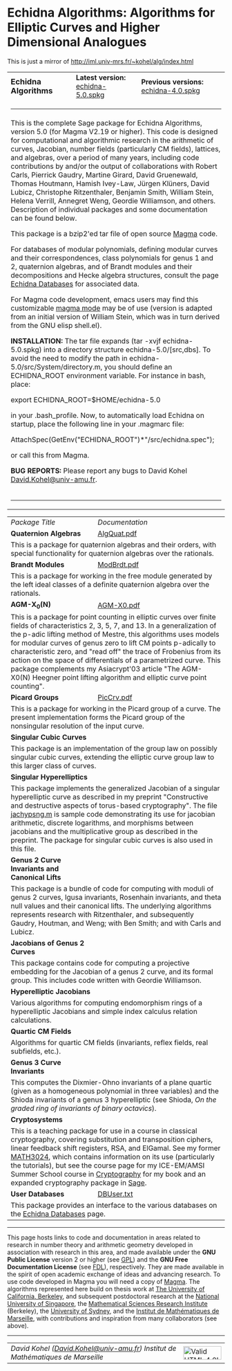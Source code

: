 # Echidna Algorithms: Algorithms for Elliptic Curves and Higher Dimensional Analogues


This is just a mirror of http://iml.univ-mrs.fr/~kohel/alg/index.html

<table>
  <tr>
    <td width="30%" align="left"><font size=4><b>Echidna Algorithms</b></font></td>
    <td width="30%" align="left"><b>Latest version:</b> <a href="http://iml.univ-mrs.fr/~kohel/alg/echidna-5.0.spkg">echidna-5.0.spkg</a></td>
    <td width="40%" align="left"><b>Previous versions:</b> <a href="http://iml.univ-mrs.fr/~kohel/alg/echidna-4.0.spkg">echidna-4.0.spkg</a></td>
  </tr>
  <tr>
    <td colspan=3><hr noshade size=2></td>
  </tr>
  <tr>
    <td colspan=3>
This is the complete Sage package for Echidna Algorithms, version 5.0 (for Magma V2.19 or higher).
This code is designed for computational and algorithmic research in the arithmetic
of curves, Jacobian, number fields (particularly CM fields), lattices, and algebras,
over a period of many years, including code contributions by and/or the output of
collaborations
with Robert Carls, Pierrick Gaudry, Martine Girard, David Gruenewald, Thomas Houtmann,
Hamish Ivey-Law, J&uuml;rgen Kl&uuml;ners, David Lubicz, Christophe Ritzenthaler,
Benjamin Smith, William Stein, Helena Verrill, Annegret Weng, Geordie Williamson,
and others.
Description of individual packages and some documentation can be found below.<p>

This package is a bzip2'ed tar file of open source
<a href="http://magma.maths.usyd.edu.au">Magma</a> code.

For databases of modular polynomials, defining modular curves and their correspondences,
class polynomials for genus 1 and 2, quaternion algebras, and of Brandt modules and their
decompositions and Hecke algebra structures, consult the page
<a href="http://iml.univ-mrs.fr/~kohel/alg/../dbs/index.html">Echidna Databases</a>
for associated data.<p>

For Magma code development, emacs users may find this customizable
<a href="http://iml.univ-mrs.fr/~kohel/alg/emacs/index.html">magma mode</a> may be of use (version is adapted from an initial
version of William Stein, which was in turn derived from the GNU elisp shell.el).<p>

<b>INSTALLATION:</b>
The tar file expands (tar -xvjf echidna-5.0.spkg) into a directory structure echidna-5.0/[src,dbs].
To avoid the need to modify the path in echidna-5.0/src/System/directory.m,
you should define an ECHIDNA_ROOT environment variable.  For instance in bash,
place:
<p>
export ECHIDNA_ROOT=$HOME/echidna-5.0
<p>
in your .bash_profile.  Now, to automatically load Echidna on startup,
place the following line in your .magmarc file:
<p>
AttachSpec(GetEnv("ECHIDNA_ROOT")*"/src/echidna.spec");
<p>
or call this from Magma.
<p>
<b>BUG REPORTS:</b> Please report any bugs to David Kohel
<a href="mailto:David.Kohel@univ-amu.fr">David.Kohel@univ-amu.fr</a>.
</td>
  </tr>
  <tr>
    <td colspan=3><hr noshade size=2></td>
  </tr>
</table>
<table>
  <tr>
    <td width="40%" align="left"><i>Package Title</i></td>
    <td width="30%" align="left"><i>Documentation</i></td>
    <td width="30%"></td>
  </tr>
  <tr>
    <td><b>Quaternion Algebras</b></td>
    <td align="left"><a href="http://iml.univ-mrs.fr/~kohel/alg/doc/AlgQuat.pdf">AlgQuat.pdf</a></td>
  </tr>
  <tr>
    <td colspan=3>This is a package for quaternion algebras and their
      orders, with special functionality for quaternion algebras over the
      rationals.</td>
  </tr>
  <tr>
    <td><b>Brandt Modules</b></td>
    <td align="left"><a href="http://iml.univ-mrs.fr/~kohel/alg/doc/ModBrdt.pdf">ModBrdt.pdf</a></td>
  </tr>
  <tr>
    <td colspan=3>This is a package for working in the free module generated
      by the left ideal classes of a definite quaternion algebra over
      the rationals.</td>
  </tr>
  <tr>
    <td><b>AGM-X<sub>0</sub>(N)</b></td>
    <td align="left"><a href="http://iml.univ-mrs.fr/~kohel/alg/doc/AGM-X0.pdf">AGM-X0.pdf</a></td>
  </tr>
  <tr>
    <td colspan=3>This is a package for point counting in elliptic curves
       over finite fields of characteristics 2, 3, 5, 7, and 13.
       In a generalization of the p-adic lifting method of Mestre, this
       algorithms uses models for modular curves of genus zero to lift
       CM points p-adically to characteristic zero, and "read off" the
       trace of Frobenius from its action on the space of differentials
       of a parametrized curve. This package complements my Asiacrypt'03
       article "The AGM-X0(N) Heegner point lifting algorithm and
       elliptic curve point counting".
</td>
  </tr>
  <tr>
    <td><b>Picard Groups</b></td>
    <td align="left"><a href="http://iml.univ-mrs.fr/~kohel/alg/doc/PicCrv.pdf">PicCrv.pdf</a></td>
  </tr>
  <tr>
    <td colspan=3>This is a package for working in the Picard group of
    a curve.  The present implementation forms the Picard group
    of the nonsingular resolution of the input curve.</td>
  </tr>
  <tr>
    <td><b>Singular Cubic Curves</b></td>
    <!--<td align="left"><a href="http://iml.univ-mrs.fr/~kohel/alg/doc/CrvGrp.pdf">CrvGrp.pdf</a></td>-->
    <td align="left"></td>
  </tr>
  <tr>
    <td colspan=3>This package is an implementation of the group law on
    possibly singular cubic curves, extending the elliptic curve group law
    to this larger class of curves.</td>
  </tr>
  <tr>
    <td><b>Singular Hyperelliptics</b></td>
    <td align="left">
    <!--<td align="left"><a href="http://iml.univ-mrs.fr/~kohel/alg/doc/JacHypSng.pdf">JacHypSng.pdf</a></td>-->
    <td align="left"></td>
  </tr>
  <tr>
    <td colspan=3>This package implements the generalized Jacobian
    of a singular hyperelliptic curve as described in my preprint
    "Constructive and destructive aspects of torus-based cryptography".
    The file <a href="doc/jachypsng.m">jachypsng.m</a> is sample code
    demonstrating its use for jacobian arithmetic, discrete logarithms,
    and morphisms between jacobians and the multiplicative group as
    described in the preprint.  The package for singular cubic curves
    is also used in this file.</td>
  </tr>
  <tr>
    <td><b>Genus 2 Curve Invariants and Canonical Lifts</b></td>
    <td align="left"></td>
  </tr>
  <tr>
    <td colspan=3>
    This package is a bundle of code for computing with moduli of genus 2 curves, Igusa
    invariants, Rosenhain invariants, and theta null values and their canonical lifts.
    The underlying algorithms represents research with Ritzenthaler, and subsequently
    Gaudry, Houtman, and Weng; with Ben Smith; and with Carls and Lubicz.
    </td>
  </tr>
  <tr>
    <td><b>Jacobians of Genus 2 Curves</b></td>
    <td align="left">
    <td align="left"></td>
  </tr>
  <tr>
    <td colspan=3>
    This package contains code for computing a projective embedding for the Jacobian of
    a genus 2 curve, and its formal group.  This includes code written with Geordie
    Williamson.
    </td>
  </tr>
  <tr>
    <td><b>Hyperelliptic Jacobians</b></td>
    <!--<td align="left"><a href="http://iml.univ-mrs.fr/~kohel/alg/doc/JacHyp.pdf">JacHyp.pdf</a></td>-->
    <td align="left"></td>
  </tr>
  <tr>
    <td colspan=3>
    Various algorithms for computing endomorphism rings of a hyperelliptic Jacobians and
    simple index calculus relation calculations.
    </td>
  </tr>
  <tr>
    <td><b>Quartic CM Fields</b></td>
    <td align="left">
    <!--<td align="left"><a href="http://iml.univ-mrs.fr/~kohel/alg/doc/FldCM.pdf">FldCM.pdf</a></td>-->
    <td align="left"></td>
  </tr>
  <tr>
    <td colspan=3>
    Algorithms for quartic CM fields (invariants, reflex fields, real subfields, etc.).
    </td>
  </tr>
  <tr>
    <td><b>Genus 3 Curve Invariants</b></td>
    <td align="left">
    <td align="left"></td>
  </tr>
  <tr>
    <td colspan=3>This computes the Dixmier-Ohno invariants of a
    plane quartic (given as a homogeneous polynomial in three
    variables) and the Shioda invariants of a genus 3 hyperelliptic
    (see Shioda, <i>On the graded ring of invariants of binary octavics</i>).
    </td>
  </tr>
  <tr>
    <td><b>Cryptosystems</b></td>
    <td align="left">
    <td align="left"></td>
  <tr>
    <td colspan=3>
    This is a teaching package for use in a course in classical cryptography,
    covering substitution and transposition ciphers, linear feedback shift
    registers, RSA, and ElGamal.
    See my former <a href="http://iml.univ-mrs.fr/~kohel/alg/../tch/USyd/MATH3024/index.html">MATH3024</a>, which
    contains information on its use (particularly the tutorials), but see
    the course page for my ICE-EM/AMSI Summer School course in
    <a href="http://iml.univ-mrs.fr/~kohel/alg/../tch/Crypto/index.html">Cryptography</a> for my book and an
    expanded cryptography package in <a href="http://www.sagemath.org/">Sage</a>.
    </td>
  </tr>
  <tr>
    <td><b>User Databases</b></td>
    <td align="left"><a href="http://iml.univ-mrs.fr/~kohel/alg/doc/DBUser.txt">DBUser.txt</a></td>
  </tr>
  <tr>
    <td colspan=3>This package provides an interface to the various databases on the
    <a href="http://iml.univ-mrs.fr/~kohel/alg/../dbs/index.html">Echidna Databases</a> page.
  </tr>
</table>

<hr noshade size=2>

This page hosts links to code and documentation in areas related to research in number theory
and arithmetic geometry developed in association with research in this area, and made available
under the <b>GNU Public License</b> version 2 or higher (see <a href="GPL.txt">GPL</a>)
and the <b>GNU Free Documentation License</b> (see <a href="FDL.txt">FDL</a>), respectively.
They are made available in the spirit of open academic exchange of ideas and advancing research.
To use code developed in Magma you will need a copy of
<a href="http://magma.maths.usyd.edu.au">Magma</a>. The algorithms represented here build on
thesis work at <a href="http://www.math.berkeley.edu">The University of California, Berkeley</a>,
and subsequent postdoctoral research at the
<a href="http://www.math.nus.edu.sg">National University of Singapore</a>, the
<a href="http://www.msri.org">Mathematical Sciences Research Institute</a> (Berkeley), the
<a href="http://www.maths.usyd.edu.au">University of Sydney</a>, and the
<a href="http://www.i2m.univ-amu.fr">Institut de Math&eacute;matiques de Marseille</a>,
with contributions and inspiration from many collaborators (see above).

<hr noshade size=2>
<table>
<tr>
  <td width="95%">
    <address>
      David Kohel
      (<a href="mailto:David.Kohel@univ-amu.fr">David.Kohel@univ-amu.fr</a>)
      Institut de Math&eacute;matiques de Marseille
    </address>
  </td>
  <td width="5%">
    <a href="http://validator.w3.org/check/referer">
    <img border="0" src="http://www.w3.org/Icons/valid-html40" alt="Valid HTML 4.0!" height="31" width="88"></a>
  </td>
</tr>
</table>

